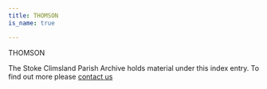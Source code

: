 ```yaml
---
title: THOMSON
is_name: true

---
```


THOMSON


The Stoke Climsland Parish Archive holds material under this index entry. To find out more please [contact us](/contact/)
